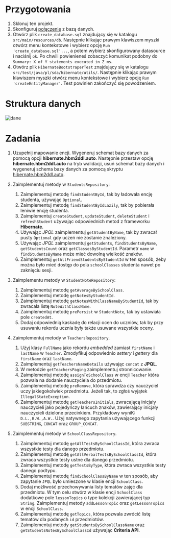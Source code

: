 # Przygotowania

1. Sklonuj ten projekt.
2. Skonfiguruj [połączenie](assets/Datasource.md) z bazą danych.
3. Otwórz plik `create_database.sql` znajdujący się w katalogu `src/main/resources/db`.
   Następnie klikając prawym klawiszem myszki otwórz menu kontekstowe i wybierz opcję
   `Run 'create_database.sql'...`, a potem wybierz skonfigurowany datasource i naciśnij `ok`.
   Po chwili powienieneś zobaczyć komunikat podobny do `Summary: X of Y statements executed in Z ms`.
4. Otwórz plik `HibernateBootstraperTest` znajdujący się w katalogu `src/test/java/pl/sda/hibernate/utils/`.
   Następnie klikając prawym klawiszem myszki otwórz menu kontekstowe i wybierz opcję
   `Run 'createEntityManager'`. Test powinien zakończyć się powodzeniem.

# Struktura danych

![dane](assets/diagram.png)

# Zadania

1. Uzupełnij mapowanie encji. Wygeneruj schemat bazy danych za pomocą opcji **hibernate.hbm2ddl.auto**. 
   Następnie przestaw opcję **hibernate.hbm2ddl.auto** na tryb walidacji, usuń schemat bazy danych i wygeneruj schema bazy danych
   za pomocą skryptu [hibernate.hbm2ddl.auto](src/main/resources/db/create_schema.sql).

2. Zaimplementuj metody w `StudentsRepository`:
   1. Zaimplementuj metodę `findStudentById`, tak by ładowała encję studenta, używając `Optional`.
   2. Zaimplementuj metodę `findStudentByIdLazily`, tak by pobierała leniwie encję studenta.
   3. Zaimplementuj `createStudent`, `updateStudent`, `deleteStudent` i `refreshStudent` używając odpowiednich metod z frameworku **Hibernate**.
   4. Używając *JPQL* zaimplementuj `getStudentByName`, tak by zwracał pusty `Optional` gdy uczeń nie zostanie znaleziony.
   5. Używając *JPQL* zaimplementuj `getStudents`, `findStudentsByName`, `getStudentsCount` oraz `getClassesByStudentId`.
      Parametr `name` w `findStudentsByName` może mieć dowolną wielkość znaków.  
   6. Zaimplementuj `getAllFriendStudentsByStudentId` w ten sposób, żeby można było mieć dostęp do pola `schoolClasses` studenta nawet po zaknięciu sesji.
   
3. Zaimplementu metody w `StudentNoteRepository`:
   1. Zaimplementuj metodę `getAverageBySchoolClass`.
   2. Zaimplementuj metodę `getNotesByStudentId`.
   3. Zaimplementuj metodę `getNotesWithClassNameByStudentId`, tak by zwracała listę `NoteWithClassName`.
   4. Zaimplementuj metodę `prePersist` w `StudentNote`, tak by ustawiała pole `createdAt`.
   5. Dodaj odpowiednią kaskadę do relacji ocen do uczniów, tak by przy usuwaniu rekordu ucznia były także
         usuwane wszystkie oceny.
          
4. Zaimplementuj metody w `TeachersRepository`. 
   1. Użyj klasy `FullName` jako rekordu *embedded* zamiast `firstName` i `lastName` w `Teacher`.
      Zmodyfikuj odpowiednio *settery* i *gettery* dla `firstName` oraz `lastName`.
   1. Zaimplementuj `getTeachersNameDetails` używając `concat` z **JPQL**.
   2. W metodzie `getTeachersPaging` zaimplementuj stronnicowanie.
   3. Zaimplementuj metodę `assignToSchoolClass` w encji `Teacher` która pozwala na dodanie nauczyciela do przedmiotu.
   4. Zaimplementuj metodę `preRemove`, która sprawdza czy nauczyciel uczy jakiegokolwiek przedmiotu.
      Jeżeli tak, to zgłoś wyjątek `IllegalStateException`.
   5. Zaimplementuj metodę `getTeachersInitials`, zwracającą inicjały nauczycieli jako pojedyńczy łańcuch znaków,
      zawierający inicjały nauczycieli dzielone przecinkiem. Przykładowy wyniK: `D.L.,B.W.,A.W.`.
      Użyj natywnego zapytania używającego funkcji `SUBSTRING`, `CONCAT` oraz `GROUP_CONCAT`.
   
5. Zaimplementuj metody w `SchoolClassRepository`.
   1. Zaimplementuj metodę `getAllTestsBySchoolClassId`, która zwraca wszystkie testy dla danego przedmiotu.
   2. Zaimplementuj metodę `getAllVerbalTestsBySchoolClassId`, która zwraca wszystkie testy ustne dla danego przedmiotu.
   3. Zaimplementuj metodę `getTestsByType`, która zwraca wszystkie testy danego podtypu.
   4. Zaimplementuj metodę `findSchoolClassByName` w ten sposób, aby zapytanie `JPQL` było umieszone w klasie
      encji `SchoolClass`.
   5. Dodaj możliwość przechowywania listy tematów zajęć dla przedmiotu. W tym celu stwórz w klasie encji `SchoolClass` 
      dodatkowe pole `lessonTopics` o type kolekcji zawierającej typ `String`. 
      Zaimplementuj metody `addLessonTopic` oraz `getLessonTopics` w encji `SchoolClass`.
   6. Zaimplementuj metodę `getTopics`, która pozwala zwrócić listę tematów dla podanych `id` przedmiotów.
   7. Zaimplementuj metody `getStudentsBySchoolClassName` oraz `getStudentsNotesBySchoolClassId` używając **Criteria API**.
